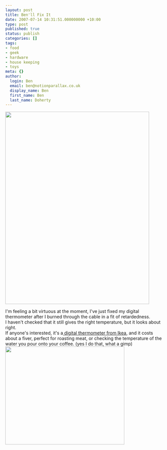 ```yaml
---
layout: post
title: Ben'll Fix It
date: 2007-07-14 10:31:51.000000000 +10:00
type: post
published: true
status: publish
categories: []
tags:
- food
- geek
- hardware
- house keeping
- toys
meta: {}
author:
  login: Ben
  email: ben@notionparallax.co.uk
  display_name: Ben
  first_name: Ben
  last_name: Doherty
---
```

<p><img src="{{ site.baseurl }}/assets/n541400612_786533_5224.jpg" height="604" width="453" /></p>
<p>I'm feeling a bit virtuous at the moment, I've just fixed my digital thermometer after I burned through the cable in a fit of retardedness.<br />
I haven't checked that it still gives the right temperature, but it looks about right.<br />
If anyone's interested, it's a<a href="http://www.ikea.com/gb/en/catalog/products/20103016"> digital thermometer from Ikea</a>, and it costs about a fiver, perfect for roasting meat, or checking the temperature of the water you pour onto your coffee. (yes I do that, what a gimp)<br />
<img src="{{ site.baseurl }}/assets/n541400612_786534_5488.jpg" height="308" width="375" /></p>
